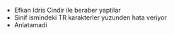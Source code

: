 * Efkan Idris Cindir ile beraber yaptilar
* Sinif ismindeki TR karakterler yuzunden hata veriyor
* Anlatamadi